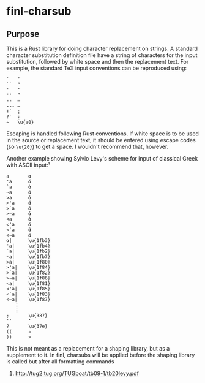 # finl-charsub

## Purpose

This is a Rust library for doing character replacement on strings. A standard 
character substitution definition file have a string of characters for the input
substitution, followed by white space and then the replacement text. For example,
the standard TeX input conventions can be reproduced using:
```
`	‘
``	“
'	’
''	”
--	–
---	—
!`	¡
?`	¿
~	\u{a0}
```
Escaping is handled following Rust conventions. If white space is to be used in the 
source or replacement text, it should be entered using escape codes (so `\u{20}`) to
get a space. I wouldn't recommend that, however.

Another example showing Sylvio Levy's scheme for input of classical Greek with ASCII
input:¹
```
a       α
'a      ά
`a      ὰ
~a      ᾶ
>a      ἀ
>'a     ἄ
>`a     ἂ
>~a     ἆ
<a      ἁ
<'a     ἅ
<`a     ἃ
<~a     ἃ
α|      \u{1fb3}
'a|     \u{1fb4}
`a|     \u{1fb2}
~a|     \u{1fb7}
>a|     \u{1f80}
>'a|    \u{1f84}
>`a|    \u{1f82}
>~a|    \u{1f86}
<a|     \u{1f81}
<'a|    \u{1f85}
<`a|    \u{1f83}
<~a|    \u{1f87}
   ⋮
   ⋮
;       \u{387}
''      ‘
?       \u{37e}
((      «
))      »
```

This is not meant as a replacement for a shaping library, but as a supplement to it.
In finl, charsubs will be applied before the shaping library is called but after all 
formatting commands

1. http://tug2.tug.org/TUGboat/tb09-1/tb20levy.pdf
